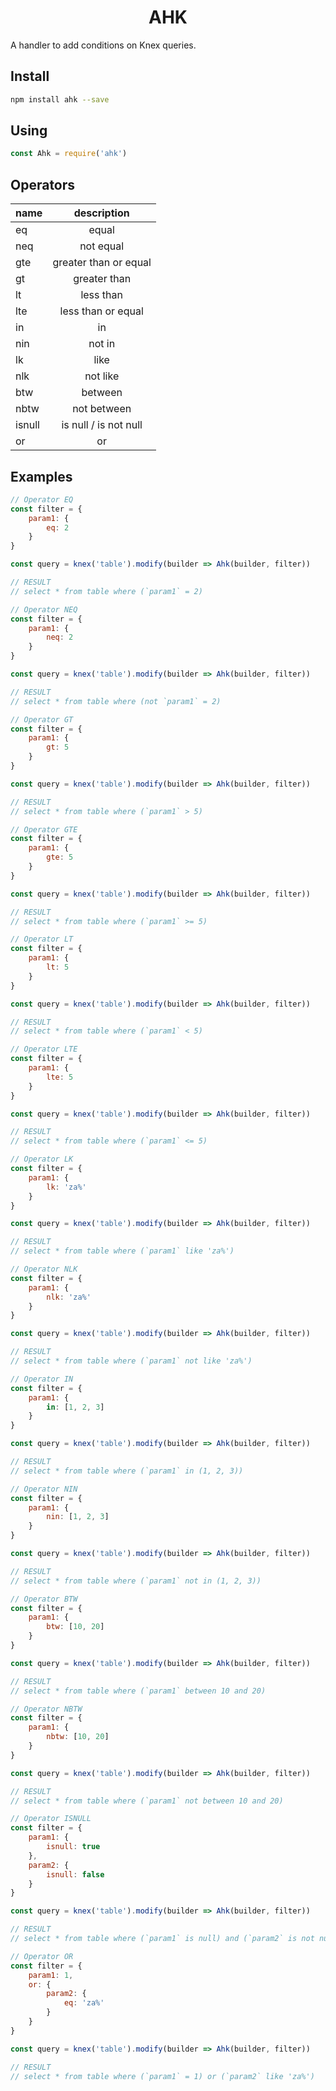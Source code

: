 <h1 align="center">
	AHK
</h1>

A handler to add conditions on Knex queries.

Install
---

```bash
npm install ahk --save
```

Using
---
```js
const Ahk = require('ahk')
```

Operators
---
|name|description|
|---|:---:|
|eq|equal|
|neq|not equal|
|gte|greater than or equal|
|gt|greater than|
|lt|less than|
|lte|less than or equal|
|in|in|
|nin|not in|
|lk|like|
|nlk|not like|
|btw|between|
|nbtw|not between|
|isnull|is null / is not null|
|or|or|

Examples
---

```js
// Operator EQ
const filter = {
	param1: {
		eq: 2
	}
}

const query = knex('table').modify(builder => Ahk(builder, filter))

// RESULT
// select * from table where (`param1` = 2)
```

```js
// Operator NEQ
const filter = {
	param1: {
		neq: 2
	}
}

const query = knex('table').modify(builder => Ahk(builder, filter))

// RESULT
// select * from table where (not `param1` = 2)
```

```js
// Operator GT
const filter = {
	param1: {
		gt: 5
	}
}

const query = knex('table').modify(builder => Ahk(builder, filter))

// RESULT
// select * from table where (`param1` > 5)
```

```js
// Operator GTE
const filter = {
	param1: {
		gte: 5
	}
}

const query = knex('table').modify(builder => Ahk(builder, filter))

// RESULT
// select * from table where (`param1` >= 5)
```

```js
// Operator LT
const filter = {
	param1: {
		lt: 5
	}
}

const query = knex('table').modify(builder => Ahk(builder, filter))

// RESULT
// select * from table where (`param1` < 5)
```

```js
// Operator LTE
const filter = {
	param1: {
		lte: 5
	}
}

const query = knex('table').modify(builder => Ahk(builder, filter))

// RESULT
// select * from table where (`param1` <= 5)
```

```js
// Operator LK
const filter = {
	param1: {
		lk: 'za%'
	}
}

const query = knex('table').modify(builder => Ahk(builder, filter))

// RESULT
// select * from table where (`param1` like 'za%')
```

```js
// Operator NLK
const filter = {
	param1: {
		nlk: 'za%'
	}
}

const query = knex('table').modify(builder => Ahk(builder, filter))

// RESULT
// select * from table where (`param1` not like 'za%')
```

```js
// Operator IN
const filter = {
	param1: {
		in: [1, 2, 3]
	}
}

const query = knex('table').modify(builder => Ahk(builder, filter))

// RESULT
// select * from table where (`param1` in (1, 2, 3))
```
```js
// Operator NIN
const filter = {
	param1: {
		nin: [1, 2, 3]
	}
}

const query = knex('table').modify(builder => Ahk(builder, filter))

// RESULT
// select * from table where (`param1` not in (1, 2, 3))
```
```js
// Operator BTW
const filter = {
	param1: {
		btw: [10, 20]
	}
}

const query = knex('table').modify(builder => Ahk(builder, filter))

// RESULT
// select * from table where (`param1` between 10 and 20)
```
```js
// Operator NBTW
const filter = {
	param1: {
		nbtw: [10, 20]
	}
}

const query = knex('table').modify(builder => Ahk(builder, filter))

// RESULT
// select * from table where (`param1` not between 10 and 20)
```

```js
// Operator ISNULL
const filter = {
	param1: {
		isnull: true
	},
	param2: {
		isnull: false
	}
}

const query = knex('table').modify(builder => Ahk(builder, filter))

// RESULT
// select * from table where (`param1` is null) and (`param2` is not null)
```

```js
// Operator OR
const filter = {
	param1: 1,
	or: {
		param2: {
			eq: 'za%'
		}
	}
}

const query = knex('table').modify(builder => Ahk(builder, filter))

// RESULT
// select * from table where (`param1` = 1) or (`param2` like 'za%')
```

